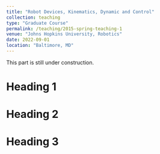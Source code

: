 ```yaml
---
title: "Robot Devices, Kinematics, Dynamic and Control"
collection: teaching
type: "Graduate Course"
permalink: /teaching/2015-spring-teaching-1
venue: "Johns Hopkins University, Robotics"
date: 2022-09-01
location: "Baltimore, MD"
---
```


This part is still under construction.

Heading 1
======

Heading 2
======

Heading 3
======
